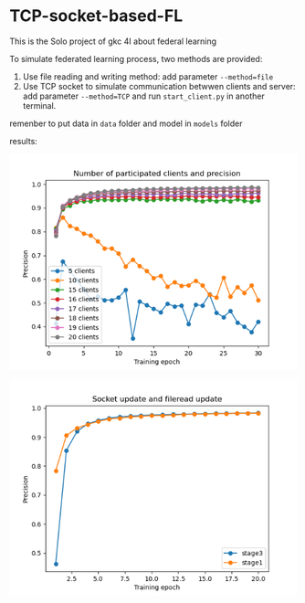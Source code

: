 # TCP-socket-based-FL
This is the Solo project of gkc 4I about federal learning

To simulate federated learning process, two methods are provided:
1. Use file reading and writing method: add parameter ```--method=file```
2. Use TCP socket to simulate communication betwwen clients and server: add parameter ```--method=TCP``` and run ```start_client.py``` in another terminal.

remenber to put data in ```data``` folder and model in ```models``` folder


results:

![](result.png)

![](result2.png)

